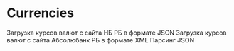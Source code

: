 # Currencies
Загрузка курсов валют с сайта НБ РБ в формате JSON
Загрузка курсов валют с сайта Абсолюбанк РБ в формате XML
Парсинг JSON
